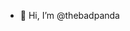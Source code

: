- 👋 Hi, I’m @thebadpanda

<!---
thebadpanda/thebadpanda is a ✨ special ✨ repository because its `README.md` (this file) appears on your GitHub profile.
You can click the Preview link to take a look at your changes.
--->
